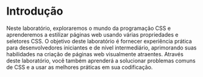 # Introdução

Neste laboratório, exploraremos o mundo da programação CSS e aprenderemos a estilizar páginas web usando várias propriedades e seletores CSS. O objetivo deste laboratório é fornecer experiência prática para desenvolvedores iniciantes e de nível intermediário, aprimorando suas habilidades na criação de páginas web visualmente atraentes. Através deste laboratório, você também aprenderá a solucionar problemas comuns de CSS e a usar as melhores práticas em sua codificação.
